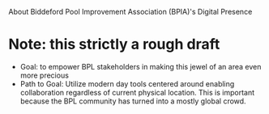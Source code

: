 About Biddeford Pool Improvement Association (BPIA)'s Digital Presence
# Note: this strictly a rough draft
- Goal: to empower BPL stakeholders in making this jewel of an area even more precious
- Path to Goal: Utilize modern day tools centered around enabling collaboration regardless of current physical location. This is important because the BPL community has turned into a mostly global crowd.